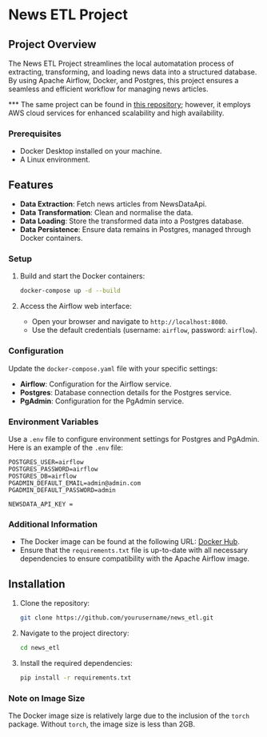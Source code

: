 # News ETL Project

## Project Overview
The News ETL Project streamlines the local automatation process of extracting, transforming, and loading news data into a structured database. By using Apache Airflow, Docker, and Postgres, this project ensures a seamless and efficient workflow for managing news articles. 

*** The same project can be found in [this repository](https://github.com/mariambadmusk/aws_driven_news_aggregation_and_sentiment_data_pipeline); however, it employs AWS cloud services for enhanced scalability and high availability.


### Prerequisites
- Docker Desktop installed on your machine.
- A Linux environment.

## Features
- **Data Extraction**: Fetch news articles from NewsDataApi.
- **Data Transformation**: Clean and normalise the data.
- **Data Loading**: Store the transformed data into a Postgres database.
- **Data Persistence**: Ensure data remains in Postgres, managed through Docker containers.


### Setup
1. Build and start the Docker containers:
    ```bash
    docker-compose up -d --build
    ```

2. Access the Airflow web interface:
    - Open your browser and navigate to `http://localhost:8080`.
    - Use the default credentials (username: `airflow`, password: `airflow`).

### Configuration
Update the `docker-compose.yaml` file with your specific settings:
- **Airflow**: Configuration for the Airflow service.
- **Postgres**: Database connection details for the Postgres service.
- **PgAdmin**: Configuration for the PgAdmin service.

### Environment Variables
Use a `.env` file to configure environment settings for Postgres and PgAdmin. Here is an example of the `.env` file:
```env
POSTGRES_USER=airflow
POSTGRES_PASSWORD=airflow
POSTGRES_DB=airflow
PGADMIN_DEFAULT_EMAIL=admin@admin.com
PGADMIN_DEFAULT_PASSWORD=admin

NEWSDATA_API_KEY =

```

### Additional Information
- The Docker image can be found at the following URL: [Docker Hub](https://hub.docker.com/).
- Ensure that the `requirements.txt` file is up-to-date with all necessary dependencies to ensure compatibility with the Apache Airflow image.



## Installation
1. Clone the repository:
    ```bash
    git clone https://github.com/yourusername/news_etl.git
    ```
2. Navigate to the project directory:
    ```bash
    cd news_etl
    ```
3. Install the required dependencies:
    ```bash
    pip install -r requirements.txt
     ```


### Note on Image Size
The Docker image size is relatively large due to the inclusion of the `torch` package. Without `torch`, the image size is less than 2GB. 


